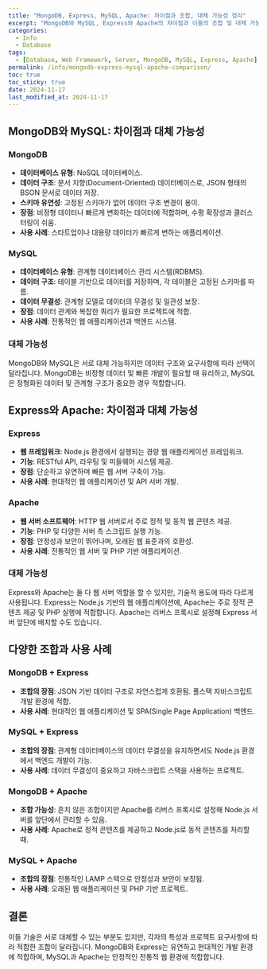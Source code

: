 ```yaml
---
title: "MongoDB, Express, MySQL, Apache: 차이점과 조합, 대체 가능성 정리"
excerpt: "MongoDB와 MySQL, Express와 Apache의 차이점과 이들의 조합 및 대체 가능성에 대해 알아봅니다."
categories:
  - Info
  - Database
tags:
  - [Database, Web Framework, Server, MongoDB, MySQL, Express, Apache]
permalink: /info/mongodb-express-mysql-apache-comparison/
toc: true
toc_sticky: true
date: 2024-11-17
last_modified_at: 2024-11-17
---
```


## MongoDB와 MySQL: 차이점과 대체 가능성

### MongoDB
- **데이터베이스 유형**: NoSQL 데이터베이스.
- **데이터 구조**: 문서 지향(Document-Oriented) 데이터베이스로, JSON 형태의 BSON 문서로 데이터 저장.
- **스키마 유연성**: 고정된 스키마가 없어 데이터 구조 변경이 용이.
- **장점**: 비정형 데이터나 빠르게 변화하는 데이터에 적합하며, 수평 확장성과 클러스터링이 쉬움.
- **사용 사례**: 스타트업이나 대용량 데이터가 빠르게 변하는 애플리케이션.

### MySQL
- **데이터베이스 유형**: 관계형 데이터베이스 관리 시스템(RDBMS).
- **데이터 구조**: 테이블 기반으로 데이터를 저장하며, 각 테이블은 고정된 스키마를 따름.
- **데이터 무결성**: 관계형 모델로 데이터의 무결성 및 일관성 보장.
- **장점**: 데이터 관계와 복잡한 쿼리가 필요한 프로젝트에 적합.
- **사용 사례**: 전통적인 웹 애플리케이션과 백엔드 시스템.

### 대체 가능성
MongoDB와 MySQL은 서로 대체 가능하지만 데이터 구조와 요구사항에 따라 선택이 달라집니다. MongoDB는 비정형 데이터 및 빠른 개발이 필요할 때 유리하고, MySQL은 정형화된 데이터 및 관계형 구조가 중요한 경우 적합합니다.

## Express와 Apache: 차이점과 대체 가능성

### Express
- **웹 프레임워크**: Node.js 환경에서 실행되는 경량 웹 애플리케이션 프레임워크.
- **기능**: RESTful API, 라우팅 및 미들웨어 시스템 제공.
- **장점**: 단순하고 유연하며 빠른 웹 서버 구축이 가능.
- **사용 사례**: 현대적인 웹 애플리케이션 및 API 서버 개발.

### Apache
- **웹 서버 소프트웨어**: HTTP 웹 서버로서 주로 정적 및 동적 웹 콘텐츠 제공.
- **기능**: PHP 및 다양한 서버 측 스크립트 실행 가능.
- **장점**: 안정성과 보안이 뛰어나며, 오래된 웹 표준과의 호환성.
- **사용 사례**: 전통적인 웹 서버 및 PHP 기반 애플리케이션.

### 대체 가능성
Express와 Apache는 둘 다 웹 서버 역할을 할 수 있지만, 기술적 용도에 따라 다르게 사용됩니다. Express는 Node.js 기반의 웹 애플리케이션에, Apache는 주로 정적 콘텐츠 제공 및 PHP 실행에 적합합니다. Apache는 리버스 프록시로 설정해 Express 서버 앞단에 배치할 수도 있습니다.

## 다양한 조합과 사용 사례

### MongoDB + Express
- **조합의 장점**: JSON 기반 데이터 구조로 자연스럽게 호환됨. 풀스택 자바스크립트 개발 환경에 적합.
- **사용 사례**: 현대적인 웹 애플리케이션 및 SPA(Single Page Application) 백엔드.

### MySQL + Express
- **조합의 장점**: 관계형 데이터베이스의 데이터 무결성을 유지하면서도 Node.js 환경에서 백엔드 개발이 가능.
- **사용 사례**: 데이터 무결성이 중요하고 자바스크립트 스택을 사용하는 프로젝트.

### MongoDB + Apache
- **조합 가능성**: 흔치 않은 조합이지만 Apache를 리버스 프록시로 설정해 Node.js 서버를 앞단에서 관리할 수 있음.
- **사용 사례**: Apache로 정적 콘텐츠를 제공하고 Node.js로 동적 콘텐츠를 처리할 때.

### MySQL + Apache
- **조합의 장점**: 전통적인 LAMP 스택으로 안정성과 보안이 보장됨.
- **사용 사례**: 오래된 웹 애플리케이션 및 PHP 기반 프로젝트.

## 결론
이들 기술은 서로 대체할 수 있는 부분도 있지만, 각자의 특성과 프로젝트 요구사항에 따라 적합한 조합이 달라집니다. MongoDB와 Express는 유연하고 현대적인 개발 환경에 적합하며, MySQL과 Apache는 안정적인 전통적 웹 환경에 적합합니다.
